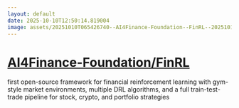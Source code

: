 ```yaml
---
layout: default
date: 2025-10-10T12:50:14.819004
image: assets/20251010T065426740--AI4Finance-Foundation--FinRL--20251010T070722159--cropped.png
---
```


# [AI4Finance-Foundation/FinRL](https://github.com/AI4Finance-Foundation/FinRL)

first open-source framework for financial reinforcement learning with gym-style market environments, multiple DRL algorithms, and a full train-test-trade pipeline for stock, crypto, and portfolio strategies
